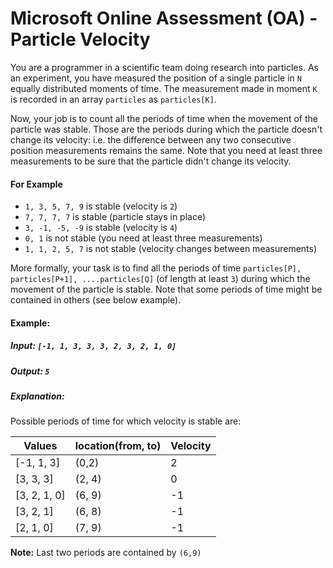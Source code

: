 # Microsoft Online Assessment (OA) - Particle Velocity

You are a programmer in a scientific team doing research into particles. As an experiment, you have measured the position of a single particle in  `N`  equally distributed moments of time. The measurement made in moment  `K`  is recorded in an array  `particles`  as  `particles[K]`.

Now, your job is to count all the periods of time when the movement of the particle was stable. Those are the periods during which the particle doesn't change its velocity: i.e. the difference between any two consecutive position measurements remains the same. Note that you need at least three measurements to be sure that the particle didn't change its velocity.

#### For Example

-   `1, 3, 5, 7, 9`  is stable (velocity is  `2`)
-   `7, 7, 7, 7`  is stable (particle stays in place)
-   `3, -1, -5, -9`  is stable (velocity is  `4`)
-   `0, 1`  is not stable (you need at least three measurements)
-   `1, 1, 2, 5, 7`  is not stable (velocity changes between measurements)

More formally, your task is to find all the periods of time `particles[P], particles[P+1], ....particles[Q]` (of length at least `3`) during which the movement of the particle is stable. Note that some periods of time might be contained in others (see below example).

#### Example:

##### Input:  `[-1, 1, 3, 3, 3, 2, 3, 2, 1, 0]`

##### Output:  `5`

##### Explanation:

Possible periods of time for which velocity is stable are:

|Values|location(from, to)|Velocity|
|----------------|-------------------------------|-----------------------------|
|[-1, 1, 3]|(0,2)|2|
|[3, 3, 3]|(2, 4)|0|
|[3, 2, 1, 0]|(6, 9)|-1|
|[3, 2, 1]|(6, 8)|-1|
|[2, 1, 0]|(7, 9)|-1|

**Note:**  Last two periods are contained by  `(6,9)`